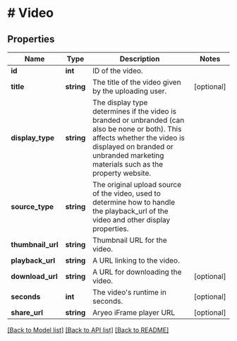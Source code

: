 # # Video

## Properties

Name | Type | Description | Notes
------------ | ------------- | ------------- | -------------
**id** | **int** | ID of the video. |
**title** | **string** | The title of the video given by the uploading user. | [optional]
**display_type** | **string** | The display type determines if the video is branded or unbranded (can also be none or both). This affects whether the video is displayed on branded or unbranded marketing materials such as the property website. |
**source_type** | **string** | The original upload source of the video, used to determine how to handle the playback_url of the video and other display properties. |
**thumbnail_url** | **string** | Thumbnail URL for the video. |
**playback_url** | **string** | A URL linking to the video. |
**download_url** | **string** | A URL for downloading the video. | [optional]
**seconds** | **int** | The video&#39;s runtime in seconds. | [optional]
**share_url** | **string** | Aryeo iFrame player URL | [optional]

[[Back to Model list]](../../README.md#models) [[Back to API list]](../../README.md#endpoints) [[Back to README]](../../README.md)
